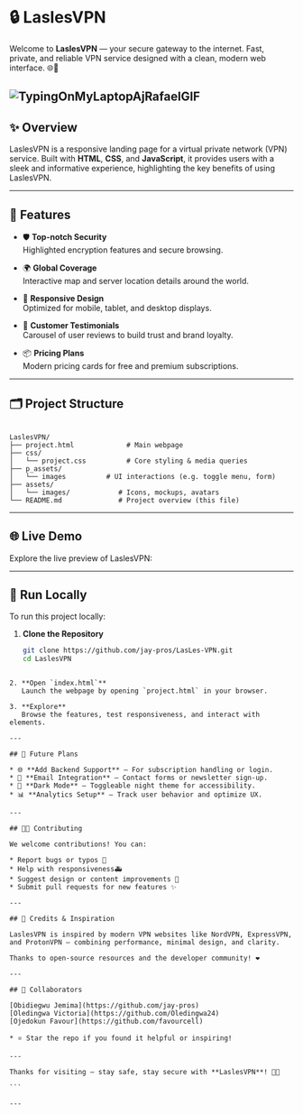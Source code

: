 # 🔒 LaslesVPN
Welcome to **LaslesVPN** — your secure gateway to the internet. Fast, private, and reliable VPN service designed with a clean, modern web interface. 🌐🚀


![TypingOnMyLaptopAjRafaelGIF](https://github.com/user-attachments/assets/5b0e42bf-e239-4288-beb5-52b7d0e1b73a)
---

## ✨ Overview

LaslesVPN is a responsive landing page for a virtual private network (VPN) service. Built with **HTML**, **CSS**, and **JavaScript**, it provides users with a sleek and informative experience, highlighting the key benefits of using LaslesVPN.

---

## 🧩 Features

- 🛡️ **Top-notch Security**  
  Highlighted encryption features and secure browsing.

- 🌍 **Global Coverage**  
  Interactive map and server location details around the world.

- 📱 **Responsive Design**  
  Optimized for mobile, tablet, and desktop displays.

- 💬 **Customer Testimonials**  
  Carousel of user reviews to build trust and brand loyalty.

- 📦 **Pricing Plans**  
  Modern pricing cards for free and premium subscriptions.

---

## 🗂️ Project Structure

```

LaslesVPN/
├── project.html             # Main webpage
├── css/
│   └── project.css          # Core styling & media queries
├── p_assets/
│   └── images          # UI interactions (e.g. toggle menu, form)
├── assets/
│   └── images/            # Icons, mockups, avatars
└── README.md              # Project overview (this file)

````

---

## 🌐 Live Demo

Explore the live preview of LaslesVPN:



---

## 🚀 Run Locally

To run this project locally:

1. **Clone the Repository**  
   ```bash
   git clone https://github.com/jay-pros/LasLes-VPN.git
   cd LaslesVPN
````

2. **Open `index.html`**
   Launch the webpage by opening `project.html` in your browser.

3. **Explore**
   Browse the features, test responsiveness, and interact with elements.

---

## 📌 Future Plans

* 🌐 **Add Backend Support** – For subscription handling or login.
* 📧 **Email Integration** – Contact forms or newsletter sign-up.
* 🌙 **Dark Mode** – Toggleable night theme for accessibility.
* 📊 **Analytics Setup** – Track user behavior and optimize UX.

---

## 👨‍💻 Contributing

We welcome contributions! You can:

* Report bugs or typos 🐞
* Help with responsiveness🚑
* Suggest design or content improvements 🎨
* Submit pull requests for new features ✨

---

## 🙏 Credits & Inspiration

LaslesVPN is inspired by modern VPN websites like NordVPN, ExpressVPN, and ProtonVPN — combining performance, minimal design, and clarity.

Thanks to open-source resources and the developer community! ❤️

---

## 👥 Collaborators

[Obidiegwu Jemima](https://github.com/jay-pros)
[Oledingwa Victoria](https://github.com/Oledingwa24)
[Ojedokun Favour](https://github.com/favourcell)

* ⭐ Star the repo if you found it helpful or inspiring!

---

Thanks for visiting — stay safe, stay secure with **LaslesVPN**! 🔐🚀

```

---



